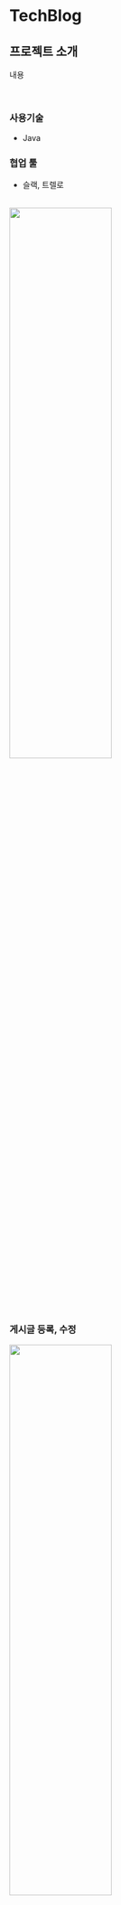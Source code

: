 # TechBlog

## 프로젝트 소개

내용

<br>

### 사용기술
+ Java 

### 협업 툴 
+ 슬랙, 트렐로

<br>
<img src="images/기술블로그_시연-01글읽기_댓글.gif" width="60%" height="50%">

### 게시글 등록, 수정
<img src="images/기술블로그_시연-02글등록수정.gif" width="60%" height="50%">

### 게시글 정렬, 검색
<img src="images/기술블로그_시연-03정렬검색.gif" width="60%" height="50%">

### 게시글 삭제, 선택삭제, 전체삭제
<img src="images/기술블로그_시연-04글삭제.gif" width="60%" height="50%">

